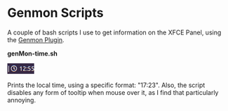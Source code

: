 # Genmon Scripts

A couple of bash scripts I use to get information on the XFCE Panel, using the [Genmon Plugin](https://docs.xfce.org/panel-plugins/xfce4-genmon-plugin).

**genMon-time.sh**

![genMon-time.sh on the XFCE Panel](Pics/genMon-time.sh.png)

Prints the local time, using a specific format: "17:23". Also, the script disables any form of tooltip when mouse over it, as I find that particularly annoying.


